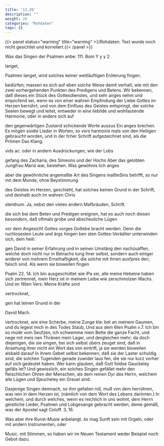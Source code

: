 ```yaml
---
title: '11.26'
description: ""
weight: 26
categories: "Rohdaten"
tags: {}
---
```


{{< panel status="warning" title="warning" >}}Rohdaten: Text wurde noch nicht gesichtet und korreliert.{{< /panel >}}
<!-- Seite 563 -->


Was das Singen der Psalmen anbe: 111. Bom Y y y 2

langet,

<!-- Seite 564 -->


Psalmen langet, wird solches keiner weitläuftigen Eróterung fingen.

bedürfen; massen es sich auf eben soiche Weise damit verhalt, wie mit den zwei vorhergehenden Punkten des Predigens und Betens. Wir bekennen, daß dieses ein Stück des Gottesdienstes, und sehr anges nehm und erquicfend sei, wenn es von einer wahren Empfindung der Liebe Gottes im Herzen berrührt, und von dem Einfluss des Geistes entspringt, der solche Seelen bewegt und leitet, entweder in eine lieblide und wohllautende Harmonie, oder in andere sich auf

den gegenwärtigen Zustand schickende Worte auszus Ein anges brechen. Es mögen soidie Lieder in Worten, so vors harmonis mals von den Heiligen gebraucht worden, und in der fcher Schrift aufgezeichnet sind, als die Prilmen Das Klang.

vids ac. oder in andern Ausdrückungen, wie der Lobs

gefang des Zacharia, des Simeons und der Hochs Aber das gelobten Jungfrau Mariả war, bestehen. Was gewöhnis lich anges

aber die gewöhnliche angemaßte Art des Singens maßteSins betrifft, so nur mit dem Munde, ohne Beystimmung

des Geistes im Herzen, geschieht, hat solches keinen Grund in der Schrift, und deshalb auch im wahren Chris

stenthum. Ja, nebst den vielen andern Mafbräuden, Schrift.

die sich bei dem Beten und Predigen ereignen, hat es auch noch diesen besondern, daß oftmals grobe und abscheuliche Lügen

vor dem Angesicht Gottes vorges Gottebe bracht werden. Denn die ruchlosesten Leute und ärgs hingen ben sten Gottes-Veräditer unterwinden sich, dem heili:

gen David in seiner Erfahrung und in seinen Umstäng den nachzuáffen, welche doch nicht nur in Betrachs tung ihrer selbst, sondern auch einiger anderer von mehrern Ernsthaftigkeit, die solche mit ihnen ausfpres den, falsch sind. Als wenn sie bisweilen fingen

Psalm 22, 14. Ich bin ausgeschüttet wie iPa sei, alle meine Hebeine haben sich zertrennet, mein Herz ist in meinem Leibe wie zerschmolzen Wachs. Und im 16ten Vers: Meine Kräfte sind

vertrocknet,

gen hat teinen Grund in der

David
Mach.

<!-- Seite 565 -->

vertrocknet, wie eine Scherbe, meine Zunge kle:
bet an meinem Gaumen, und du legest mich in
des Todes Staub, Und aus dem 6ten Psalm v.7.
Ich bin so múde vom Seufzen, ich schwemme
mein Bette die ganze Facht, und nege mit meis
nen Thránen mein Lager, und dergleichen mehr;
da doch diejenigen, die sie singen, bei sich selbst úbers
zeuget sind, daß in Ansehung ihrer nicht ein Wort das
von eintrift, ja sie werden bisweilen alsbald darauf
in ihrem Gebet selbst bekennen, daß sie der Laster
schuldig sind, die solchen Tugenden gerade zuwider laus
fen, die sie nur kurz vorher auf sich gedeutet haben.
Wer kann glauben, daß Gott foldse Gauckeley gefäls
let? Und gewisslich, ein solches Singen gefállet mehr
den fleischlichen Ohren der Menschen, als dem reinen
Dyr des Herrn, welchem alle Lügen und Sjeucheley
ein Greuel sind.

  Dasjenige Singen demnach, so ihm gefallen roll,
muß von dem herrühren, was rein in dem Herzen ist,
(nämlich von dem Wort des Lebens darinnen.) In
welchem, und durch welches, wenn es reichlich in uns
wohnt, dem Herrn geistliche Lieder, Psalmen und
Lobgesange gebracht werden, deme gemäß, was der
Apostel sagt Coloff. 3, 16.

Was aber ihre Runst-Musie anbelangt, és mag Sunft sein mit Orgeln, oder mit andern Instrumenten, oder

Music. mit Stimmen, so haben wir im Neuen Testament weder Beispiel noch Gebot dazu.
